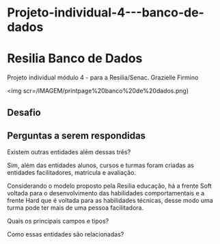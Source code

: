 # Projeto-individual-4---banco-de-dados

<h1> Resilia Banco de Dados</h1>
Projeto individual módulo 4 - para a Resilia/Senac. 
Grazielle Firmino 
<p>

<img scr=/IMAGEM/printpage%20banco%20de%20dados.png)

<h2><strong> Desafio</strong></h2>


<h2><strong> Perguntas a serem respondidas</strong></h2>
Existem outras entidades além dessas três?


Sim, além das entidades alunos, cursos e turmas foram criadas as entidades facilitadores, matricula e avaliação. 

Considerando o modelo proposto pela Resilia educação, há a frente Soft voltada para o desenvolvimento das habilidades comportamentais e a frente Hard que é voltada para as habilidades técnicas, desse modo  uma turma pode ter mais de uma pessoa facilitadora.

Quais os principais campos e tipos?



Como essas entidades são relacionadas?